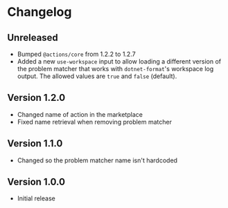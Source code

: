 # Changelog

## Unreleased

- Bumped `@actions/core` from 1.2.2 to 1.2.7
- Added a new `use-workspace` input to allow loading a different version of the problem matcher that works with `dotnet-format`'s workspace log output. The allowed values are `true` and `false` (default).

## Version 1.2.0

- Changed name of action in the marketplace
- Fixed name retrieval when removing problem matcher

## Version 1.1.0

- Changed so the problem matcher name isn't hardcoded

## Version 1.0.0

- Initial release
